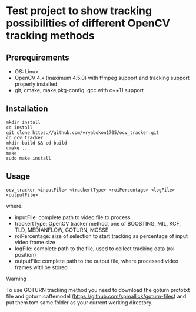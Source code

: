 # Test project to show tracking possibilities of different OpenCV tracking methods
## Prerequirements
- OS: Linux
- OpenCV 4.x (maximum 4.5.0) with ffmpeg support and tracking support properly installed
- git, cmake, make,pkg-config, gcc with c++11 support

## Installation
```
mkdir install
cd install
git clone https://github.com/vryabokon1705/ocv_tracker.git
cd ocv_tracker
mkdir build && cd build
cmake ..
make
sudo make install
```

## Usage
```
ocv_tracker <inputFile> <trackertType> <roiPercentage> <logFile> <outputFile>
```
where: 
 - inputFile: complete path to video file to process
 - trackertType: OpenCV tracker method, one of BOOSTING, MIL, KCF, TLD, MEDIANFLOW, GOTURN, MOSSE
 - roiPercentage: size of selection to start tracking as percentage of input video frame size
 - logFile: complete path to the file, used to collect tracking data (roi position)
 - outputFile: complete path to the output file, where processed video frames witll be stored

> [!WARNING]
> To use GOTURN tracking method you need to download the goturn.prototxt file and goturn.caffemodel (https://github.com/spmallick/goturn-files) 
and put them tom same folder as your current working directory.
